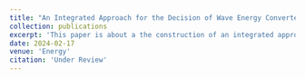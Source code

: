 ```yaml
---
title: "An Integrated Approach for the Decision of Wave Energy Converter Deployment Based on Forty-Five-Years High-Resolution Wave Modeling"
collection: publications
excerpt: 'This paper is about a the construction of an integrated approach for the decision of wave wnergy energy converter deployment.'
date: 2024-02-17
venue: 'Energy'
citation: 'Under Review'
---
```



